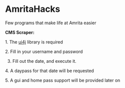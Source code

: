 # AmritaHacks
Few programs that make life at Amrita easier


**CMS
Scraper:**

  1. The [ui4j](https://github.com/ui4j/ui4j) library is required

  2. Fill in your username and password

  3. Fill out the date, and execute it.

  4. A daypass for that date will be requested

  5. A gui and home pass support will be provided later on
